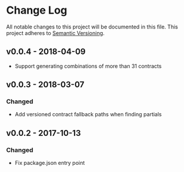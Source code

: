 # Change Log

All notable changes to this project will be documented in this file.
This project adheres to [Semantic Versioning](http://semver.org/).

## v0.0.4 - 2018-04-09

- Support generating combinations of more than 31 contracts

## v0.0.3 - 2018-03-07

### Changed

- Add versioned contract fallback paths when finding partials

## v0.0.2 - 2017-10-13

### Changed

- Fix package.json entry point
